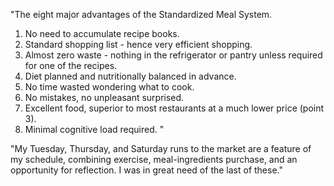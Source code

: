 "The eight major advantages of the Standardized Meal System. 

1. No need to accumulate recipe books. 
2. Standard shopping list - hence very efficient shopping. 
3. Almost zero waste - nothing in the refrigerator or pantry unless required for one of the recipes. 
4. Diet planned and nutritionally balanced in advance. 
5. No time wasted wondering what to cook. 
6. No mistakes, no unpleasant surprised. 
7. Excellent food, superior to most restaurants at a much lower price (point 3). 
8. Minimal cognitive load required. "

"My Tuesday, Thursday, and Saturday runs to the market are a feature of my schedule, combining exercise, meal-ingredients purchase, and an opportunity for reflection. I was in great need of the last of these." 
